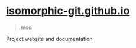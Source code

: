 # [isomorphic-git.github.io](https://isomorphic-git.github.io/)

> mod

Project website and documentation
